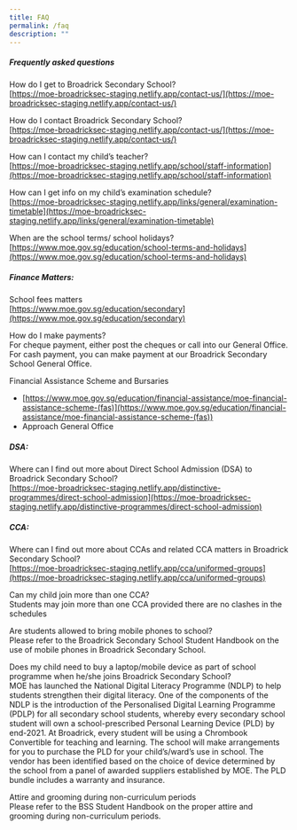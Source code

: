 ```yaml
---
title: FAQ
permalink: /faq
description: ""
---
```

##### Frequently asked questions
  
How do I get to Broadrick Secondary School? <br>
[https://moe-broadricksec-staging.netlify.app/contact-us/](https://moe-broadricksec-staging.netlify.app/contact-us/)

How do I contact Broadrick Secondary School? <br>
[https://moe-broadricksec-staging.netlify.app/contact-us/](https://moe-broadricksec-staging.netlify.app/contact-us/)

How can I contact my child’s teacher? <br>
[https://moe-broadricksec-staging.netlify.app/school/staff-information](https://moe-broadricksec-staging.netlify.app/school/staff-information)  

How can I get info on my child’s examination schedule? <br> 
[https://moe-broadricksec-staging.netlify.app/links/general/examination-timetable](https://moe-broadricksec-staging.netlify.app/links/general/examination-timetable)


When are the school terms/ school holidays? <br> 
[https://www.moe.gov.sg/education/school-terms-and-holidays](https://www.moe.gov.sg/education/school-terms-and-holidays)

##### Finance Matters: 

School fees matters <br>
[https://www.moe.gov.sg/education/secondary](https://www.moe.gov.sg/education/secondary)

How do I make payments? <br>
For cheque payment, either post the cheques or call into our General Office. <br>
For cash payment, you can make payment at our Broadrick Secondary School General Office.

Financial Assistance Scheme and Bursaries
* [https://www.moe.gov.sg/education/financial-assistance/moe-financial-assistance-scheme-(fas)](https://www.moe.gov.sg/education/financial-assistance/moe-financial-assistance-scheme-(fas))
* Approach General Office

##### DSA: 
Where can I find out more about Direct School Admission (DSA) to Broadrick Secondary School? <br>
[https://moe-broadricksec-staging.netlify.app/distinctive-programmes/direct-school-admission](https://moe-broadricksec-staging.netlify.app/distinctive-programmes/direct-school-admission)

##### CCA:
Where can I find out more about CCAs and related CCA matters in Broadrick Secondary School? <br> 
[https://moe-broadricksec-staging.netlify.app/cca/uniformed-groups](https://moe-broadricksec-staging.netlify.app/cca/uniformed-groups)

Can my child join more than one CCA? <br>
Students may join more than one CCA provided there are no clashes in the schedules  

Are students allowed to bring mobile phones to school? <br>
Please refer to the Broadrick Secondary School Student Handbook on the use of mobile phones in Broadrick Secondary School.

Does my child need to buy a laptop/mobile device as part of school programme when he/she joins Broadrick Secondary School? <br>
MOE has launched the National Digital Literacy Programme (NDLP) to help students strengthen their digital literacy. One of the components of the NDLP is the introduction of the Personalised Digital Learning Programme (PDLP) for all secondary school students, whereby every secondary school student will own a school-prescribed Personal Learning Device (PLD) by end-2021. At Broadrick, every student will be using a Chrombook Convertible for teaching and learning. The school will make arrangements for you to purchase the PLD for your child’s/ward’s use in school. The vendor has been identified based on the choice of device determined by the school from a panel of awarded suppliers established by MOE. The PLD bundle includes a warranty and insurance.  

Attire and grooming during non-curriculum periods <br>
Please refer to the BSS Student Handbook on the proper attire and grooming during non-curriculum periods.